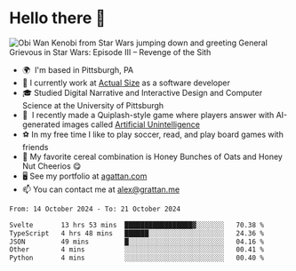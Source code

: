 <!--
**GameDog9988/GameDog9988** is a ✨ _special_ ✨ repository because its `README.md` (this file) appears on your GitHub profile.

Here are some ideas to get you started:

- 🔭 I’m currently working on ...
- 🌱 I’m currently learning ...
- 👯 I’m looking to collaborate on ...
- 🤔 I’m looking for help with ...
- 💬 Ask me about ...
- 📫 How to reach me: ...
- 😄 Pronouns: ...
- ⚡ Fun fact: ...
-->



Hello there 👋
==================================

![Obi Wan Kenobi from Star Wars jumping down and greeting General Grievous in Star Wars: Episode III – Revenge of the Sith](https://github.com/agrattan0820/agrattan0820/assets/51346343/689e56eb-29be-46a5-a079-28ea727b5f7e)


- 🌍  I'm based in Pittsburgh, PA
- 🔭  I currently work at [Actual Size](https://actualsize.com/) as a software developer
- 🎓  Studied Digital Narrative and Interactive Design and Computer Science at the University of Pittsburgh
- 👾  I recently made a Quiplash-style game where players answer with AI-generated images called [Artificial Unintelligence](https://github.com/agrattan0820/artificial-unintelligence)
- ⚽  In my free time I like to play soccer, read, and play board games with friends
- 🥣  My favorite cereal combination is Honey Bunches of Oats and Honey Nut Cheerios 😋
- 🖥️  See my portfolio at [agattan.com](http://agrattan.com/)
- 📫  You can contact me at [alex@grattan.me](mailto:alex@grattan.me)

<!--START_SECTION:waka-->

```txt
From: 14 October 2024 - To: 21 October 2024

Svelte       13 hrs 53 mins  █████████████████▓░░░░░░░   70.38 %
TypeScript   4 hrs 48 mins   ██████░░░░░░░░░░░░░░░░░░░   24.36 %
JSON         49 mins         █░░░░░░░░░░░░░░░░░░░░░░░░   04.16 %
Other        4 mins          ░░░░░░░░░░░░░░░░░░░░░░░░░   00.41 %
Python       4 mins          ░░░░░░░░░░░░░░░░░░░░░░░░░   00.40 %
```

<!--END_SECTION:waka-->
